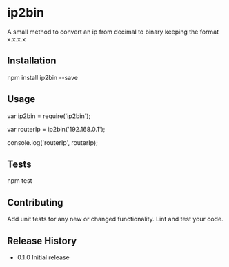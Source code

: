 ip2bin
=========

A small method to convert an ip from decimal to binary keeping the format x.x.x.x

## Installation

  npm install ip2bin --save

## Usage

  var ip2bin = require('ip2bin');
  
  var routerIp = ip2bin('192.168.0.1');

  console.log('routerIp', routerIp);

## Tests

  npm test

## Contributing

Add unit tests for any new or changed functionality. Lint and test your code.

## Release History

* 0.1.0 Initial release
